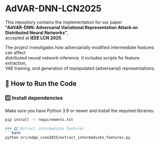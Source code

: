 # AdVAR-DNN-LCN2025

This repository contains the implementation for our paper  
**"AdVAR-DNN: Adversarial Variational Representation Attack on Distributed Neural Networks"**,  
accepted at **IEEE LCN 2025**.

The project investigates how adversarially modified intermediate features can affect  
distributed neural network inference. It includes scripts for feature extraction,  
VAE training, and generation of manipulated (adversarial) representations.


## 🚀 How to Run the Code

### 1️⃣ Install dependencies
Make sure you have Python 3.9 or newer and install the required libraries:

```bash
pip install -r requirements.txt

### 2️⃣ Extract intermediate features
```bash
python src/edge_cnsm2025/extract_intermediate_features.py


